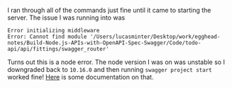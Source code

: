 I ran through all of the commands just fine until it came to starting the server. The issue I was running into was 

```
Error initializing middleware
Error: Cannot find module '/Users/lucasminter/Desktop/work/egghead-notes/Build-Node.js-APIs-with-OpenAPI-Spec-Swagger/Code/todo-api/api/fittings/swagger_router'
```

Turns out this is a node error. The node version I was on was unstable so I downgraded back to `10.16.0` and then running `swagger project start` worked fine! [Here](https://github.com/swagger-api/swagger-node/issues/586) is some documentation on that. 

